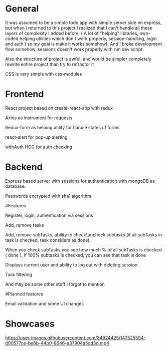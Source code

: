 # General

It was assumed to be a simple todo app 
with simple server side on express, but when i returned to this project
I realized that I can't handle all  these layers of complexity 
I added before. 
( A lot of "helping" libraries,
own-coded helping utilities which don't work properly, session-handling, login and auth )
so my goal is make it works somehow). And I broke  development flow somehow, sessions doesn't work properly with run dev script

Also the structure of project is awful, and would be simpler completely rewrite entire project than try to refractor it

CSS is very simple with css-modules
# Frontend
React project based on create-react-app with redux

Axios as instrument for requests

Redux-form as helping utility for handle states of forms

react-alert for pop-up alerting

withAuth HOC for auth checking

# Backend

Express based server with sessions for authentication with mongoDB as database.

Passwords encrypted with sha1 algorithm

#Features

Register, login, authentication via sessions

Add, remove tasks

Add, remove subTasks, ability to check\uncheck subtasks (if all subTasks in task is checked, task considers as done). 

When you check subTasks you see how much % of all subTasks is checked ( done ). If 100% subtasks is checked, you can see that task is done

Displays current user and ability to log out with deleting session

Task filtering 

And may be some other stuff I forgot to mention

#Planned features 

Email validation and some UI changes
# Showcases

https://user-images.githubusercontent.com/34924425/147525504-d00577ce-be6b-44b0-8646-a37904a5dd3d.mp4
